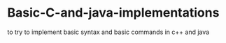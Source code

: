 # Basic-C-and-java-implementations
to try to implement basic syntax and basic commands in c++ and java 
